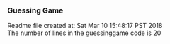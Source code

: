 ### Guessing Game
Readme file created at:
Sat Mar 10 15:48:17 PST 2018
<br />
The number of lines in the guessinggame code is
      20
